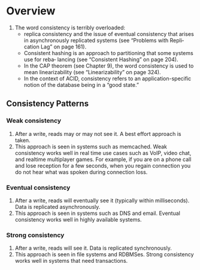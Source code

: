 # Overview
1. The word consistency is terribly overloaded: 
   * replica consistency and the issue of eventual consistency that arises in asynchronously replicated systems (see “Problems with Repli‐ cation Lag” on page 161).
   * Consistent hashing is an approach to partitioning that some systems use for reba‐ lancing (see “Consistent Hashing” on page 204).
   * In the CAP theorem (see Chapter 9), the word consistency is used to mean linearizability (see “Linearizability” on page 324).
   * In the context of ACID, consistency refers to an application-specific notion of the database being in a “good state.”

## Consistency Patterns

### Weak consistency
1. After a write, reads may or may not see it. A best effort approach is taken. 
2. This approach is seen in systems such as memcached. Weak consistency works well in real time use cases such as VoIP, video chat, and realtime multiplayer games. 
For example, if you are on a phone call and lose reception for a few seconds, when you regain connection you do not hear what was spoken during connection loss.

### Eventual consistency
1. After a write, reads will eventually see it (typically within milliseconds). Data is replicated asynchronously.
2. This approach is seen in systems such as DNS and email. Eventual consistency works well in highly available systems.

### Strong consistency
1. After a write, reads will see it. Data is replicated synchronously.
2. This approach is seen in file systems and RDBMSes. Strong consistency works well in systems that need transactions.

